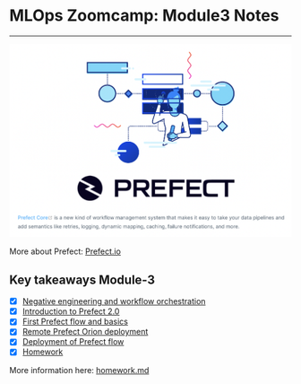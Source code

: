 # MLOps Zoomcamp: Module3 Notes
---

![Prefect](https://github.com/surawut-jirasaktavee/course-mlops-zoomcamp/blob/main/local-host/03-orchestration/images/prefect.png)

More about Prefect: [Prefect.io](https://www.prefect.io/)



## Key takeaways Module-3

- [x] [Negative engineering and workflow orchestration](https://github.com/surawut-jirasaktavee/course-mlops-zoomcamp/blob/main/local-host/03-orchestration/notes/negative-engineering.md)
- [x] [Introduction to Prefect 2.0](https://github.com/surawut-jirasaktavee/course-mlops-zoomcamp/blob/main/local-host/03-orchestration/notes/introduction-prefect.md)
- [x] [First Prefect flow and basics](https://github.com/surawut-jirasaktavee/course-mlops-zoomcamp/blob/main/local-host/03-orchestration/notes/prefect-flow-basics.md)
- [x] [Remote Prefect Orion deployment](https://github.com/surawut-jirasaktavee/course-mlops-zoomcamp/blob/main/local-host/03-orchestration/notes/remote-prefect-orion-deployment.md)
- [x] [Deployment of Prefect flow](https://github.com/surawut-jirasaktavee/course-mlops-zoomcamp/blob/main/local-host/03-orchestration/notes/deployment-prefect-flow.md)
- [x] [Homework](https://github.com/surawut-jirasaktavee/course-mlops-zoomcamp/blob/main/local-host/03-orchestration/homework)

More information here: [homework.md](homework.md)

